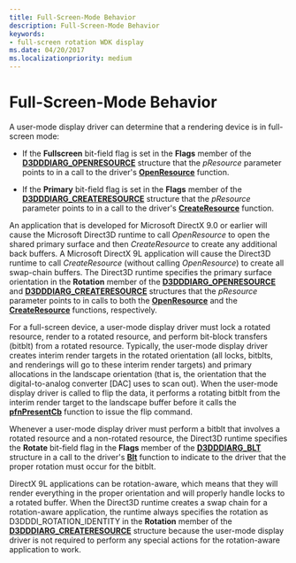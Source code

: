 ```yaml
---
title: Full-Screen-Mode Behavior
description: Full-Screen-Mode Behavior
keywords:
- full-screen rotation WDK display
ms.date: 04/20/2017
ms.localizationpriority: medium
---
```


# Full-Screen-Mode Behavior


A user-mode display driver can determine that a rendering device is in full-screen mode:

-   If the **Fullscreen** bit-field flag is set in the **Flags** member of the [**D3DDDIARG\_OPENRESOURCE**](/windows-hardware/drivers/ddi/d3dumddi/ns-d3dumddi-_d3dddiarg_openresource) structure that the *pResource* parameter points to in a call to the driver's [**OpenResource**](/windows-hardware/drivers/ddi/d3dumddi/nc-d3dumddi-pfnd3dddi_openresource) function.

-   If the **Primary** bit-field flag is set in the **Flags** member of the [**D3DDDIARG\_CREATERESOURCE**](/windows-hardware/drivers/ddi/d3dukmdt/ns-d3dukmdt-_d3dddiarg_createresource) structure that the *pResource* parameter points to in a call to the driver's [**CreateResource**](/windows-hardware/drivers/ddi/d3dumddi/nc-d3dumddi-pfnd3dddi_createresource) function.

An application that is developed for Microsoft DirectX 9.0 or earlier will cause the Microsoft Direct3D runtime to call *OpenResource* to open the shared primary surface and then *CreateResource* to create any additional back buffers. A Microsoft DirectX 9L application will cause the Direct3D runtime to call *CreateResource* (without calling *OpenResource*) to create all swap-chain buffers. The Direct3D runtime specifies the primary surface orientation in the **Rotation** member of the [**D3DDDIARG\_OPENRESOURCE**](/windows-hardware/drivers/ddi/d3dumddi/ns-d3dumddi-_d3dddiarg_openresource) and [**D3DDDIARG\_CREATERESOURCE**](/windows-hardware/drivers/ddi/d3dukmdt/ns-d3dukmdt-_d3dddiarg_createresource) structures that the *pResource* parameter points to in calls to both the [**OpenResource**](/windows-hardware/drivers/ddi/d3dumddi/nc-d3dumddi-pfnd3dddi_openresource) and the [**CreateResource**](/windows-hardware/drivers/ddi/d3dumddi/nc-d3dumddi-pfnd3dddi_createresource) functions, respectively.

For a full-screen device, a user-mode display driver must lock a rotated resource, render to a rotated resource, and perform bit-block transfers (bitblt) from a rotated resource. Typically, the user-mode display driver creates interim render targets in the rotated orientation (all locks, bitblts, and renderings will go to these interim render targets) and primary allocations in the landscape orientation (that is, the orientation that the digital-to-analog converter \[DAC\] uses to scan out). When the user-mode display driver is called to flip the data, it performs a rotating bitblt from the interim render target to the landscape buffer before it calls the [**pfnPresentCb**](/windows-hardware/drivers/ddi/d3dumddi/nc-d3dumddi-pfnd3dddi_presentcb) function to issue the flip command.

Whenever a user-mode display driver must perform a bitblt that involves a rotated resource and a non-rotated resource, the Direct3D runtime specifies the **Rotate** bit-field flag in the **Flags** member of the [**D3DDDIARG\_BLT**](/windows-hardware/drivers/ddi/d3dumddi/ns-d3dumddi-_d3dddiarg_blt) structure in a call to the driver's [**Blt**](/windows-hardware/drivers/ddi/d3dumddi/nc-d3dumddi-pfnd3dddi_blt) function to indicate to the driver that the proper rotation must occur for the bitblt.

DirectX 9L applications can be rotation-aware, which means that they will render everything in the proper orientation and will properly handle locks to a rotated buffer. When the Direct3D runtime creates a swap chain for a rotation-aware application, the runtime always specifies the rotation as D3DDDI\_ROTATION\_IDENTITY in the **Rotation** member of the [**D3DDDIARG\_CREATERESOURCE**](/windows-hardware/drivers/ddi/d3dukmdt/ns-d3dukmdt-_d3dddiarg_createresource) structure because the user-mode display driver is not required to perform any special actions for the rotation-aware application to work.

 

